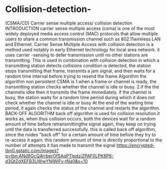 # Collision-detection-
(CSMA/CD) Carrier sense multiple access/ collision detection 
INTRODUCTION
carrier sense multiple access (csma) is one of the most widely deployed media access control (MAC) protocols that allow multiple users to share a common transmission channel such as 802.11wireless LAN and Ethernet. Carrier Sense Multiple Access with collision detection is a method used notably in early Ethernet technology for local area network. it uses carrier -sensing to defer transmission until no other stations are transmitting. This is used in combination with collision detection in which a transmitting station detects collisions condition is detected, the station stops transmitting that frame, transmits a jam signal, and then waits for a random time interval before trying to resend the frame
Algorithm 
the algorithm non persistent CSMA is
1.when a frame or channel is ready, the transmitting station checks whether the channel is idle or busy.
2.if the the channelis idke then it transmits the frame immediately.
if the channel is busy, the station waits for a random time period during which it does not check whether the channel is idle or busy
At the end of the waiting time period, it again checks the status of the channel and restarts the algorithm.
BACK-OFF ALGORITHM 
back off algorithm is used for collision  resolution.it works as, when thus collision occurs, both the devices wait for a random amount of time before retransmittingthe signal again, they keep on trying until the data is transferred successfully.
this is called back off algorithm, since the nodes "back off" for a certain amount of time before they try to re-access it again. this random amount of time is directly proportional to the number of attempts it has made to transmit the signal 
https://encrypted-tbn0.gstatic.com/images?q=tbn:ANd9GcQ4rrberOfSAqPTlpdziZPAF0LPK8P6-d3QtZdXEFB3UWwYNlWlFv-tNa0&s=10
